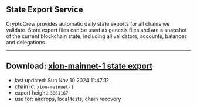 ## State Export Service
CryptoCrew provides automatic daily state exports for all chains we validate. State export files can be used as genesis files and are a snapshot of the current blockchain state, including all validators, accounts, balances and delegations.

---
**Download: [xion-mainnet-1 state export](https://dl-eu2.ccvalidators.com/SERVICE/xion/xion-mainnet-1_export_3861167.json)**
---

- last updated: Sun Nov 10 2024 11:47:12
- chain id: `xion-mainnet-1`
- export height: `3861167`
- use for: airdrops, local tests, chain recovery
